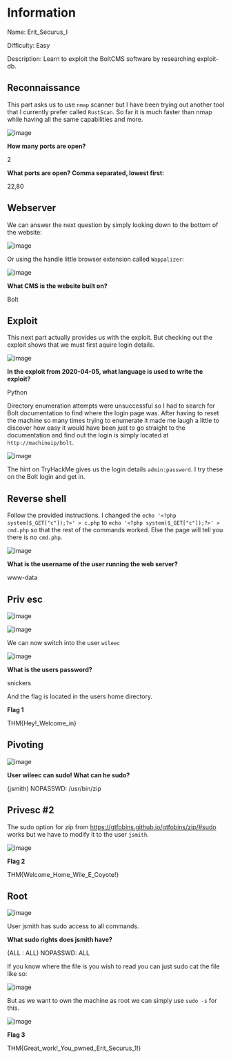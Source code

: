 # Information

Name: Erit_Securus_I

Difficulty: Easy

Description: Learn to exploit the BoltCMS software by researching exploit-db.

## Reconnaissance

This part asks us to use `nmap` scanner but I have been trying out another tool that I currently prefer called `RustScan`. So far it is much faster than nmap while
having all the same capabilities and more.

![image](https://user-images.githubusercontent.com/43668197/142428816-b1c8059c-8da4-4c31-b355-c2f361de14ed.png)

**How many ports are open?**

2

**What ports are open? Comma separated, lowest first:**

22,80

## Webserver

We can answer the next question by simply looking down to the bottom of the website:

![image](https://user-images.githubusercontent.com/43668197/142429052-7f1e7657-5fd3-4667-8359-dc4929c28993.png)

Or using the handle little browser extension called `Wappalizer`:

![image](https://user-images.githubusercontent.com/43668197/142429157-e8734297-92e5-426c-ac89-b12b9eec7832.png)

**What CMS is the website built on?**

Bolt

##  Exploit

This next part actually provides us with the exploit. But checking out the exploit shows that we must first aquire login details.

![image](https://user-images.githubusercontent.com/43668197/142429354-4c265fcd-7315-4ada-a530-573dc9388312.png)

**In the exploit from 2020-04-05, what language is used to write the exploit?**

Python

Directory enumeration attempts were unsuccessful so I had to search for Bolt documentation to find where the login page was. After having to reset the machine so many
times trying to enumerate it made me laugh a little to discover how easy it would have been just to go straight to the documentation and find out the login is simply
located at `http://machineip/bolt`.

![image](https://user-images.githubusercontent.com/43668197/142442342-9b8fbeb2-3305-44ad-b016-d789f02686f9.png)

The hint on TryHackMe gives us the login details `admin:password`. I try these on the Bolt login and get in.

## Reverse shell

Follow the provided instructions. I changed the `echo '<?php system($_GET["c"]);?>' > c.php` to `echo '<?php system($_GET["c"]);?>' > cmd.php` so that the rest of the
commands worked. Else the page will tell you there is no `cmd.php`.

![image](https://user-images.githubusercontent.com/43668197/142452798-993c1c42-d5f4-4f80-b232-71845b377dfd.png)

**What is the username of the user running the web server?**

www-data

## Priv esc

![image](https://user-images.githubusercontent.com/43668197/142453436-f43755e6-8d84-4d0b-b408-747f4784f873.png)

![image](https://user-images.githubusercontent.com/43668197/142453744-c0911b78-affc-4ed5-842c-0fe741460dcd.png)

We can now switch into the user `wileec`

![image](https://user-images.githubusercontent.com/43668197/142454097-839c69a1-48f3-4521-9da8-dc66f2aa24de.png)

**What is the users password?**

snickers

And the flag is located in the users home directory.

**Flag 1**

THM{Hey!_Welcome_in}

## Pivoting

![image](https://user-images.githubusercontent.com/43668197/142454767-d4c0ff90-0489-4f51-9954-44e02a990271.png)

**User wileec can sudo! What can he sudo?**

(jsmith) NOPASSWD: /usr/bin/zip

## Privesc #2

The sudo option for zip from https://gtfobins.github.io/gtfobins/zip/#sudo works but we have to modify it to the user `jsmith`.

![image](https://user-images.githubusercontent.com/43668197/142456099-fec55663-50b6-4c1a-b1b3-1187e9e1a25a.png)

**Flag 2**

THM{Welcome_Home_Wile_E_Coyote!}

## Root

![image](https://user-images.githubusercontent.com/43668197/142456458-a7a16bb7-2a05-4620-a04e-85e969925fbb.png)

User jsmith has sudo access to all commands.

**What sudo rights does jsmith have?**

(ALL : ALL) NOPASSWD: ALL

If you know where the file is you wish to read you can just sudo cat the file like so:

![image](https://user-images.githubusercontent.com/43668197/142457123-23f0ee97-1df8-4865-a109-21d0657fab83.png)

But as we want to own the machine as root we can simply use `sudo -s` for this.

![image](https://user-images.githubusercontent.com/43668197/142457368-df8b3543-88a8-4540-bae5-7f43ebe4da66.png)

**Flag 3**

THM{Great_work!_You_pwned_Erit_Securus_1!}
